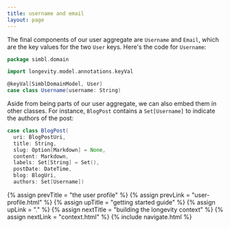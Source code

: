 ```yaml
---
title: username and email
layout: page
---
```


The final components of our user aggregate are `Username` and `Email`,
which are the key values for the two `User` keys. Here's the code for
`Username`:

```scala
package simbl.domain

import longevity.model.annotations.keyVal

@keyVal[SimblDomainModel, User]
case class Username(username: String)
```

Aside from being parts of our user aggregate, we can also embed them
in other classes. For instance, `BlogPost` contains a `Set[Username]`
to indicate the authors of the post:

```scala
case class BlogPost(
  uri: BlogPostUri,
  title: String,
  slug: Option[Markdown] = None,
  content: Markdown,
  labels: Set[String] = Set(),
  postDate: DateTime,
  blog: BlogUri,
  authors: Set[Username])
```

{% assign prevTitle = "the user profile" %}
{% assign prevLink  = "user-profile.html" %}
{% assign upTitle   = "getting started guide" %}
{% assign upLink    = "." %}
{% assign nextTitle = "building the longevity context" %}
{% assign nextLink  = "context.html" %}
{% include navigate.html %}
